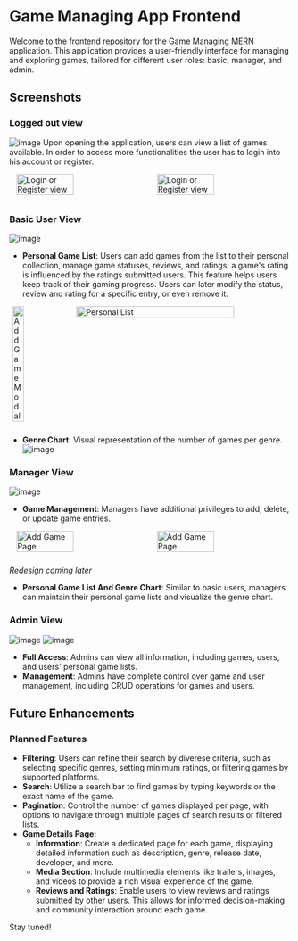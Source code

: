 # Game Managing App Frontend
Welcome to the frontend repository for the Game Managing MERN application. This application provides a user-friendly interface for managing and exploring games, tailored for different user roles: basic, manager, and admin.
## Screenshots
### Logged out view
![image](https://github.com/AlisaUrsu/Game-Managing-App-Frontend/assets/115451781/7a3eb9ac-82f9-475e-99d9-a73f94b66d9c)
Upon opening the application, users can view a list of games available. In order to access more functionalities the user has to login into his account or register.
<div style="display: flex; flex-wrap: wrap; justify-content: space-around;">
  <img src="https://github.com/AlisaUrsu/Game-Managing-App-Frontend/assets/115451781/0bebbefb-99f8-49bc-b615-f0896cbc7522" alt="Login or Register view" style="width: 45%; margin-bottom: 10px;">
  <img src="https://github.com/AlisaUrsu/Game-Managing-App-Frontend/assets/115451781/1ba4f89d-066f-47b4-b387-97649c5b5eeb" alt="Login or Register view" style="width: 45%; margin-bottom: 10px;">
</div>

### Basic User View
![image](https://github.com/AlisaUrsu/Game-Managing-App-Frontend/assets/115451781/1993d895-7766-4aeb-bc54-2bbf641822a8)
- **Personal Game List**: Users can add games from the list to their personal collection, manage game statuses, reviews, and ratings; a game's rating is influenced by the ratings submitted users. This feature helps users keep track of their gaming progress. Users can later modify the status, review and rating for a specific entry, or even remove it.
<div style="display: flex; flex-wrap: wrap; justify-content: space-around;">
  <img src="https://github.com/AlisaUrsu/Game-Managing-App-Frontend/assets/115451781/4c7f4f77-5051-42f9-857e-6e14e7a9acc3" alt="Add Game Modal" style="width: 20%; margin-bottom: 10px;">
  <img src="https://github.com/AlisaUrsu/Game-Managing-App-Frontend/assets/115451781/ac85c79a-8b7e-46bc-980a-0bfa391a6556" alt="Personal List" style="width: 75%; margin-bottom: 10px;">
</div>

- **Genre Chart**: Visual representation of the number of games per genre.
![image](https://github.com/AlisaUrsu/Game-Managing-App-Frontend/assets/115451781/eaf69fd9-9a09-4330-a2ac-90b777c712eb)

### Manager View
![image](https://github.com/AlisaUrsu/Game-Managing-App-Frontend/assets/115451781/f0758515-25e0-460d-a89d-b6a391dfc6f3)
- **Game Management**: Managers have additional privileges to add, delete, or update game entries.
<div style="display: flex; flex-wrap: wrap; justify-content: space-around;">
  <img src="https://github.com/AlisaUrsu/Game-Managing-App-Frontend/assets/115451781/3ff4a0e6-0dbd-49ca-971e-fdb1335145eb" alt="Add Game Page" style="width: 45%; margin-bottom: 10px;">
  <img src="https://github.com/AlisaUrsu/Game-Managing-App-Frontend/assets/115451781/afcca918-6a67-4a6c-9097-31b55c80bb81" alt="Add Game Page" style="width: 45%; margin-bottom: 10px;">
</div>

*Redesign coming later*
- **Personal Game List And Genre Chart**: Similar to basic users, managers can maintain their personal game lists and visualize the genre chart.

### Admin View
![image](https://github.com/AlisaUrsu/Game-Managing-App-Frontend/assets/115451781/01a5028f-41c3-45ed-beca-6cf7d910fcdc)
![image](https://github.com/AlisaUrsu/Game-Managing-App-Frontend/assets/115451781/eea60433-79fb-43c2-b38a-34d7b5770ae9)
- **Full Access**: Admins can view all information, including games, users, and users' personal game lists.
- **Management**: Admins have complete control over game and user management, including CRUD operations for games and users.

## Future Enhancements
### Planned Features

- **Filtering**: Users can refine their search by diverese criteria, such as selecting specific genres, setting minimum ratings, or filtering games by supported platforms.
- **Search**: Utilize a search bar to find games by typing keywords or the exact name of the game.
- **Pagination**: Control the number of games displayed per page, with options to navigate through multiple pages of search results or filtered lists.
- **Game Details Page:**
  - **Information**: Create a dedicated page for each game, displaying detailed information such as description, genre, release date, developer, and more.
  - **Media Section**: Include multimedia elements like trailers, images, and videos to provide a rich visual experience of the game.
  - **Reviews and Ratings**: Enable users to view reviews and ratings submitted by other users. This allows for informed decision-making and community interaction around each game.
 
Stay tuned!
